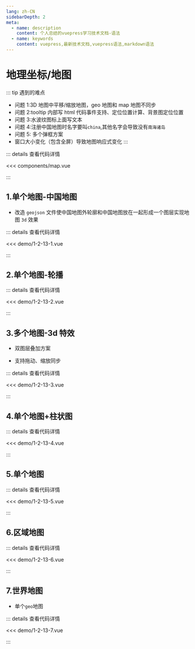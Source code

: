 ```yaml
---
lang: zh-CN
sidebarDepth: 2
meta:
  - name: description
    content: 个人总结的vuepress学习技术文档-语法
  - name: keywords
    content: vuepress,最新技术文档,vuepress语法,markdown语法
---
```


# 地理坐标/地图

::: tip 遇到的难点

- 问题 1:3D 地图中平移/缩放地图，geo 地图和 map 地图不同步
- 问题 2:tooltip 内部写 html 代码事件支持、定位位置计算、背景图定位位置
- 问题 3:水波纹图标上面写文本
- 问题 4:注册中国地图时名字要叫`china`,其他名字会导致没有`南海诸岛`
- 问题 5: 多个弹框方案
- 窗口大小变化（包含全屏）导致地图响应式变化
:::

::: details 查看代码详情

<<< components/map.vue

:::

## 1.单个地图-中国地图

- 改造 `geojson` 文件使中国地图外轮廓和中国地图放在一起形成一个图层实现地图 `3d` 效果

  <Container url="https://zhoubichuan.com/resume/?type=echarts&name=1-2-13-1.vue" />

::: details 查看代码详情

<<< demo/1-2-13-1.vue

:::

## 2.单个地图-轮播

  <Container url="https://zhoubichuan.com/resume/?type=echarts&name=1-2-13-2.vue" />

::: details 查看代码详情

<<< demo/1-2-13-2.vue

:::

## 3.多个地图-3d 特效

- 双图层叠加方案
- 支持拖动、缩放同步

  <Container url="https://zhoubichuan.com/resume/?type=echarts&name=1-2-13-3.vue" />

::: details 查看代码详情

<<< demo/1-2-13-3.vue

:::

## 4.单个地图+柱状图

  <Container url="https://zhoubichuan.com/resume/?type=echarts&name=1-2-13-4.vue" />

::: details 查看代码详情

<<< demo/1-2-13-4.vue

:::

## 5.单个地图

  <Container url="https://zhoubichuan.com/resume/?type=echarts&name=1-2-13-5.vue" />

::: details 查看代码详情

<<< demo/1-2-13-5.vue

:::

## 6.区域地图

  <Container url="https://zhoubichuan.com/resume/?type=echarts&name=1-2-13-6.vue" />

::: details 查看代码详情

<<< demo/1-2-13-6.vue

:::

## 7.世界地图

- 单个`geo`地图

  <Container url="https://zhoubichuan.com/resume/?type=echarts&name=1-2-13-7.vue" />

::: details 查看代码详情

<<< demo/1-2-13-7.vue

:::
